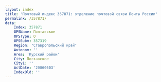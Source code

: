 ```yaml
---
layout: index
title: 'Почтовый индекс 357871: отделение почтовой связи Почты России'
permalink: /357871/
data:
    Index: 357871
    OPSName: Полтавское
    OPSType: О
    OPSSubm: 357319
    Region: 'Ставропольский край'
    Autonom: ''
    Area: 'Курский район'
    City: Полтавское
    City1: ''
    ActDate: '20060503'
    IndexOld: ''
---
```

